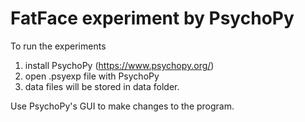 # FatFace experiment by PsychoPy

To run the experiments
1. install PsychoPy (https://www.psychopy.org/)
2. open .psyexp file with PsychoPy
3. data files will be stored in data folder.

Use PsychoPy's GUI to make changes to the program.
